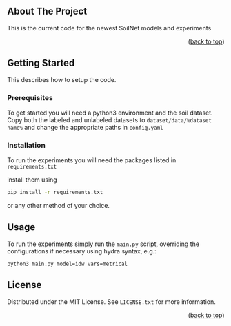 <div id="top"></div>


<!-- ABOUT THE PROJECT -->
## About The Project

This is the current code for the newest SoilNet models and experiments

<p align="right">(<a href="#top">back to top</a>)</p>


<!-- GETTING STARTED -->
## Getting Started

This describes how to setup the code.

### Prerequisites

To get started you will need a python3 environment and the soil dataset. Copy both the labeled and unlabeled datasets to `dataset/data/%dataset name%` and change the appropriate paths in `config.yaml`

### Installation

To run the experiments you will need the packages listed in `requirements.txt`

install them using
```sh
pip install -r requirements.txt
```
or any other method of your choice.


<!-- USAGE EXAMPLES -->
## Usage

To run the experiments simply run the `main.py` script, overriding the configurations if necessary using hydra syntax, e.g.:

```
python3 main.py model=idw vars=metrical
```




<!-- LICENSE -->
## License

Distributed under the MIT License. See `LICENSE.txt` for more information.

<p align="right">(<a href="#top">back to top</a>)</p>


<!-- MARKDOWN LINKS & IMAGES -->
<!-- https://www.markdownguide.org/basic-syntax/#reference-style-links -->
[contributors-shield]: https://img.shields.io/github/contributors/github_username/repo_name.svg?style=for-the-badge
[contributors-url]: https://github.com/github_username/repo_name/graphs/contributors
[forks-shield]: https://img.shields.io/github/forks/github_username/repo_name.svg?style=for-the-badge
[forks-url]: https://github.com/github_username/repo_name/network/members
[stars-shield]: https://img.shields.io/github/stars/github_username/repo_name.svg?style=for-the-badge
[stars-url]: https://github.com/github_username/repo_name/stargazers
[issues-shield]: https://img.shields.io/github/issues/github_username/repo_name.svg?style=for-the-badge
[issues-url]: https://github.com/github_username/repo_name/issues
[license-shield]: https://img.shields.io/github/license/github_username/repo_name.svg?style=for-the-badge
[license-url]: https://github.com/github_username/repo_name/blob/master/LICENSE.txt
[linkedin-shield]: https://img.shields.io/badge/-LinkedIn-black.svg?style=for-the-badge&logo=linkedin&colorB=555
[linkedin-url]: https://linkedin.com/in/linkedin_username
[product-screenshot]: images/screenshot.png
